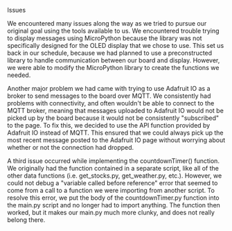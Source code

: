 Issues

We encountered many issues along the way as we tried to pursue our original goal using the tools available to us.  We encountered trouble trying to display messages using MicroPython because the library was not specifically designed for the OLED display that we chose to use.  This set us back in our schedule, because we had planned to use a preconstructed library to handle communication between our board and display.  However, we were able to modify the MicroPython library to create the functions we needed.

Another major problem we had came with trying to use Adafruit IO as a broker to send messages to the board over MQTT.  We consistently had problems with connectivity, and often wouldn't be able to connect to the MQTT broker, meaning that messages uploaded to Adafruit IO would not be picked up by the board because it would not be consistently "subscribed" to the page.  To fix this, we decided to use the API function provided by Adafruit IO instead of MQTT.  This ensured that we could always pick up the most recent message posted to the Adafruit IO page without worrying about whether or not the connection had dropped.

A third issue occurred while implementing the countdownTimer() function.  We originally had the function contained in a separate script, like all of the other data functions (i.e.  get_stocks.py, get_weather.py, etc.).  However, we could not debug a "variable called before reference" error that seemed to come from a call to a function we were importing from another script.  To resolve this error, we put the body of the countdownTimer.py function into the main.py script and no longer had to import anything.  The function then worked, but it makes our main.py much more clunky, and does not really belong there.  
